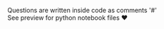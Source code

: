 Questions are written inside code as comments '#'
<br>
See preview for python notebook files &hearts;
